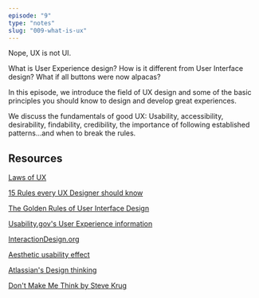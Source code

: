 ```yaml
---
episode: "9"
type: "notes"
slug: "009-what-is-ux"
---
```


Nope, UX is not UI.

What is User Experience design? How is it different from User Interface design? What if all buttons were now alpacas?

In this episode, we introduce the field of UX design and some of the basic principles you should know to design and develop great experiences.

We discuss the fundamentals of good UX: Usability, accessibility, desirability, findability, credibility, the importance of following established patterns...and when to break the rules.

## Resources

[Laws of UX](https://lawsofux.com/)

[15 Rules every UX Designer should know](https://theblog.adobe.com/15-rules-every-ux-designer-know/)

[The Golden Rules of User Interface Design](https://uxplanet.org/golden-rules-of-user-interface-design-19282aeb06b)

[Usability.gov's User Experience information](https://www.usability.gov/what-and-why/user-experience.html)

[InteractionDesign.org](https://www.interaction-design.org/literature)

[Aesthetic usability effect](https://www.nngroup.com/articles/aesthetic-usability-effect/)

[Atlassian's Design thinking](https://www.atlassian.com/team-playbook/plays)

[Don't Make Me Think by Steve Krug](https://www.amazon.com/Dont-Make-Think-Revisited-Usability/dp/0321965515/)